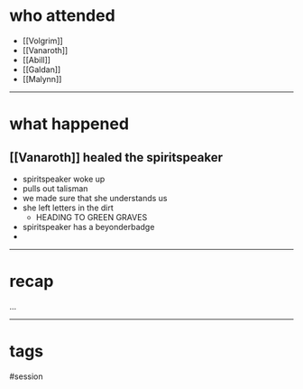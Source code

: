 # who attended

- [[Volgrim]]
- [[Vanaroth]]
- [[Abill]]
- [[Galdan]]
- [[Malynn]]

---
# what happened

## [[Vanaroth]] healed the spiritspeaker
- spiritspeaker woke up
- pulls out talisman
- we made sure that she understands us
- she left letters in the dirt
	- HEADING TO GREEN GRAVES
- spiritspeaker has a beyonderbadge
- 

---
# recap

...

---
# tags

#session
